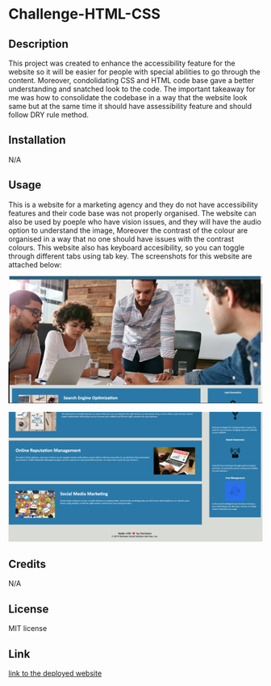 # Challenge-HTML-CSS

## Description

This project was created to enhance the accessibility feature for the website so it will be easier for people with special abilities to go through the content. Moreover, condolidating CSS and HTML code base gave a better understanding and snatched look to the code. The important takeaway for me was how to consolidate the codebase in a way that the website look same but at the same time it should have assessibility feature and should follow DRY rule method. 

## Installation

N/A

## Usage

This is a website for a marketing agency and they do not have accessibility features and their code base was not properly organised. The website can also be used by poeple who have vision issues, and they will have the audio option to understand the image, Moreover the contrast of the colour are organised in a way that no one should have issues with the contrast colours. This website also has keyboard accesibility, so you can toggle through different tabs using tab key. The screenshots for this website are attached below:


![top part of page](assets/images/image-1.png)

![bottom part of page](./assets/images/image-2.png)

## Credits

N/A

## License

MIT license

## Link
[link to the deployed website](https://saloni0412.github.io/challenge-HTML-CSS/)

